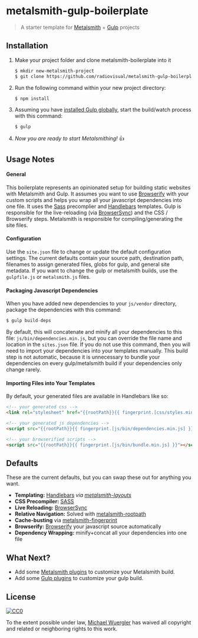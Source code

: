 # metalsmith-gulp-boilerplate
> A starter template for [Metalsmith](https://github.com/segmentio/metalsmith) + [Gulp](https://github.com/gulpjs/gulp) projects


## Installation

1. Make your project folder and clone metalsmith-boilerplate into it

   ```sh
   $ mkdir new-metalsmith-project
   $ git clone https://github.com/radiovisual/metalsmith-gulp-boilerplate.git new-metalsmith-project
   ```

2. Run the following command within your new project directory: 
   
   ```sh
   $ npm install
   ```

3. Assuming you have [installed Gulp globally](https://github.com/gulpjs/gulp/blob/master/docs/getting-started.md#1-install-gulp-globally),
start the build/watch process with this command:

   ```sh
   $ gulp
   ```
   
4. *Now you are ready to start Metalsmithing!* :thumbsup:

## Usage Notes

#### General

This boilerplate represents an opinionated setup for building static websites with Metalsmith and Gulp. It assumes
you want to use [Browserify](http://browserify.org/) with your custom scripts and helps you wrap all your javascript
dependencies into one file. It uses the [Sass](http://sass-lang.com/) precomplier and [Handlebars](http://handlebarsjs.com/)
templates. Gulp is responsible for the live-reloading (via [BrowserSync](http://www.browsersync.io/)) and the CSS / Browserify
steps. Metalsmith is responsible for compiling/generating the site files.
 
#### Configuration

Use the `site.json` file to change or update the default configuration settings. The current defaults
contain your source path, destination path, filenames to assign generated files, globs for gulp, and general site
metadata. If you want to change the gulp or metalsmith builds, use the `gulpfile.js` or `metalsmith.js` files.
 
#### Packaging Javascript Dependencies
When you have added new dependencies to your `js/vendor` directory, package the dependencies with this command:
```js
$ gulp build-deps
```
By default, this will concatenate and minify all your dependencies to this file: `js/bin/dependencies.min.js`, but you
can override the file name and location in the `sites.json` file. If you do not use this command, then you will need to 
import your dependencies into your templates manually. This build step is not automatic, because it is unnecessary to 
bundle your dependencies on every gulp/metalsmith build if your dependencies only change rarely.
 
#### Importing Files into Your Templates

By default, your generated files are available in Handlebars like so:

```html
<!-- your generated css -->
<link rel="stylesheet" href="{{rootPath}}{{ fingerprint.[css/styles.min.css] }}">

<!-- your generated js dependencies -->
<script src="{{rootPath}}{{ fingerprint.[js/bin/dependencies.min.js] }}"></script>

<!-- your browserified scripts -->
<script src="{{rootPath}}{{ fingerprint.[js/bin/bundle.min.js] }}"></script>
```

## Defaults

These are the current defaults, but you can swap these out for anything you want.

- **Templating:** [Handlebars](http://handlebarsjs.com/) *via [metalsmith-layouts](https://github.com/superwolff/metalsmith-layouts)*
- **CSS Precompiler:** [SASS](https://github.com/stevenschobert/metalsmith-sass)
- **Live Reloading:** [BrowserSync](https://github.com/mdvorscak/metalsmith-browser-sync)
- **Relative Navigation:** Solved with [metalsmith-rootpath](https://github.com/radiovisual/metalsmith-rootpath)
- **Cache-busting** via [metalsmith-fingerprint](https://github.com/christophercliff/metalsmith-fingerprint)
- **Browserify:** [Browserify](http://browserify.org/) your javascript source automatically
- **Dependency Wrapping:** minify+concat all your dependencies into one file

## What Next?

- Add some [Metalsmith plugins](http://www.metalsmith.io/#the-plugins) to customize your Metalsmith build.
- Add some [Gulp plugins](http://gulpjs.com/plugins/) to customize your gulp build.

## License
 
[![CC0](http://i.creativecommons.org/p/zero/1.0/88x31.png)](http://creativecommons.org/publicdomain/zero/1.0/)

To the extent possible under law, [Michael Wuergler](http://www.numetriclabs.com) has waived all copyright and related or neighboring rights to this work.


